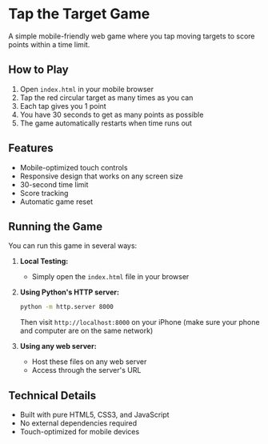 # Tap the Target Game

A simple mobile-friendly web game where you tap moving targets to score points within a time limit.

## How to Play

1. Open `index.html` in your mobile browser
2. Tap the red circular target as many times as you can
3. Each tap gives you 1 point
4. You have 30 seconds to get as many points as possible
5. The game automatically restarts when time runs out

## Features

- Mobile-optimized touch controls
- Responsive design that works on any screen size
- 30-second time limit
- Score tracking
- Automatic game reset

## Running the Game

You can run this game in several ways:

1. **Local Testing:**
   - Simply open the `index.html` file in your browser

2. **Using Python's HTTP server:**
   ```bash
   python -m http.server 8000
   ```
   Then visit `http://localhost:8000` on your iPhone (make sure your phone and computer are on the same network)

3. **Using any web server:**
   - Host these files on any web server
   - Access through the server's URL

## Technical Details

- Built with pure HTML5, CSS3, and JavaScript
- No external dependencies required
- Touch-optimized for mobile devices 